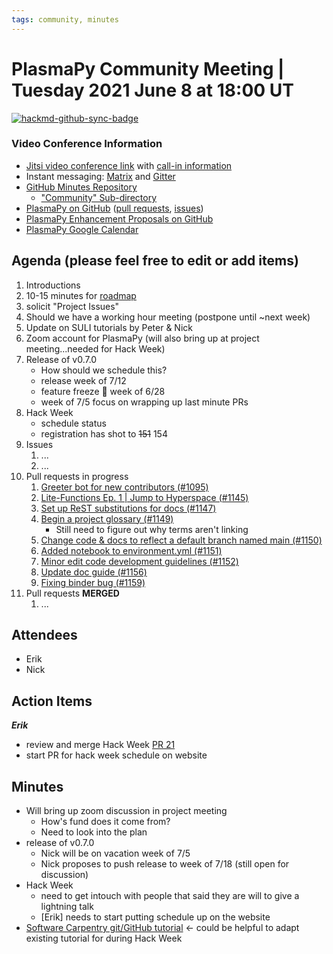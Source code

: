 ```yaml
---
tags: community, minutes
---
```


# PlasmaPy Community Meeting | Tuesday 2021 June 8 at 18:00 UT

[![hackmd-github-sync-badge](https://hackmd.io/6rzwxxKaTQKq2tmZR9VS4A/badge)](https://hackmd.io/6rzwxxKaTQKq2tmZR9VS4A)


### Video Conference Information
* [Jitsi video conference link](https://meet.jit.si/plasmapy) with [call-in information](https://meet.jit.si/static/dialInInfo.html?room=plasmapy) 
* Instant messaging: [Matrix](https://app.element.io/#/room/#plasmapy:openastronomy.org) and [Gitter](https://gitter.im/PlasmaPy/Lobby)
* [GitHub Minutes Repository](https://github.com/PlasmaPy/plasmapy-project/tree/master/minutes)
    * ["Community" Sub-directory](https://github.com/PlasmaPy/plasmapy-project/tree/master/minutes/_community)
* [PlasmaPy on GitHub](https://github.com/PlasmaPy/plasmapy) ([pull requests](https://github.com/PlasmaPy/plasmapy/pulls), [issues](https://github.com/PlasmaPy/plasmapy/issues))
* [PlasmaPy Enhancement Proposals on GitHub](https://github.com/PlasmaPy/PlasmaPy-PLEPs) 
* [PlasmaPy Google Calendar](https://calendar.google.com/calendar?cid=bzVsb3ZkcW0zaWxsam00ZTlrMDd2cmw5bWdAZ3JvdXAuY2FsZW5kYXIuZ29vZ2xlLmNvbQ)

## Agenda (please feel free to edit or add items)

1. Introductions
2. 10-15 minutes for [roadmap](https://hackmd.io/@plasmapy)
3. solicit "Project Issues"
4. Should we have a working hour meeting (postpone until ~next week)
5. Update on SULI tutorials by Peter & Nick
6. Zoom account for PlasmaPy (will also bring up at project meeting...needed for Hack Week)
7. Release of v0.7.0
    * How should we schedule this?
    * release week of 7/12
    * feature freeze 🧊 week of 6/28
    * week of 7/5 focus on wrapping up last minute PRs
8. Hack Week
    * schedule status
    * registration has shot to ~~151~~ 154
9. Issues
    1. ...
    2. ...
10. Pull requests in progress 
    1. [Greeter bot for new contributors (#1095)](https://github.com/PlasmaPy/PlasmaPy/pull/1095)
    2. [Lite-Functions Ep. 1 | Jump to Hyperspace (#1145)](https://github.com/PlasmaPy/PlasmaPy/pull/1145)
    3. [Set up ReST substitutions for docs (#1147)](https://github.com/PlasmaPy/PlasmaPy/pull/1147)
    4. [Begin a project glossary (#1149)](https://github.com/PlasmaPy/PlasmaPy/pull/1149)
        - Still need to figure out why terms aren't linking
    5. [Change code & docs to reflect a default branch named main (#1150)](https://github.com/PlasmaPy/PlasmaPy/pull/1150)
    6. [Added notebook to environment.yml (#1151)](https://github.com/PlasmaPy/PlasmaPy/pull/1151)
    7. [Minor edit code development guidelines (#1152)](https://github.com/PlasmaPy/PlasmaPy/pull/1152)
    8. [Update doc guide (#1156)](https://github.com/PlasmaPy/PlasmaPy/pull/1156)
    9. [Fixing binder bug (#1159)](https://github.com/PlasmaPy/PlasmaPy/pull/1159)
11. Pull requests **MERGED**
    1. ...
    
## Attendees

* Erik
* Nick

## Action Items

***Erik***
* review and merge Hack Week [PR 21](https://github.com/PlasmaPy/plasma-hack-week/pull/21/files)
* start PR for hack week schedule on website

## Minutes

* Will bring up zoom discussion in project meeting
    * How's fund does it come from?
    * Need to look into the plan
* release of v0.7.0
    * Nick will be on vacation week of 7/5
    * Nick proposes to push release to week of 7/18 (still open for discussion)
* Hack Week
    * need to get intouch with people that said they are will to give a lightning talk
    * [Erik] needs to start putting schedule up on the website
* [Software Carpentry git/GitHub tutorial](https://swcarpentry.github.io/git-novice/) ← could be helpful to adapt existing tutorial for during Hack Week